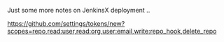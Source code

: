 
Just some more notes on JenkinsX deployment ..

https://github.com/settings/tokens/new?scopes=repo,read:user,read:org,user:email,write:repo_hook,delete_repo